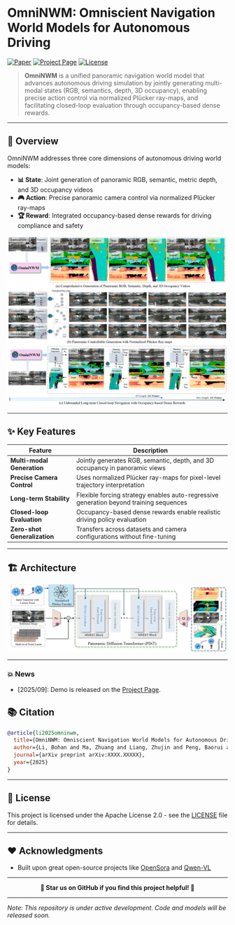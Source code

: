 # OmniNWM: Omniscient Navigation World Models for Autonomous Driving

[![Paper](https://img.shields.io/badge/Paper-Arxiv-red)](https://github.com/Arlo0o/OmniNWM)
[![Project Page](https://img.shields.io/badge/Project-Page-green)](https://github.com/Arlo0o/OmniNWM)
[![License](https://img.shields.io/badge/License-Apache%202.0-orange)](LICENSE)

> **OmniNWM** is a unified panoramic navigation world model that advances autonomous driving simulation by jointly generating multi-modal states (RGB, semantics, depth, 3D occupancy), enabling precise action control via normalized Plücker ray-maps, and facilitating closed-loop evaluation through occupancy-based dense rewards.

---

## 🎯 Overview

OmniNWM addresses three core dimensions of autonomous driving world models:

- **📊 State**: Joint generation of panoramic RGB, semantic, metric depth, and 3D occupancy videos
- **🎮 Action**: Precise panoramic camera control via normalized Plücker ray-maps
- **🏆 Reward**: Integrated occupancy-based dense rewards for driving compliance and safety

![Teaser](assets/teaser.png)  

---

## ✨ Key Features

| Feature | Description |
|---------|-------------|
| **Multi-modal Generation** | Jointly generates RGB, semantic, depth, and 3D occupancy in panoramic views |
| **Precise Camera Control** | Uses normalized Plücker ray-maps for pixel-level trajectory interpretation |
| **Long-term Stability** | Flexible forcing strategy enables auto-regressive generation beyond training sequences |
| **Closed-loop Evaluation** | Occupancy-based dense rewards enable realistic driving policy evaluation |
| **Zero-shot Generalization** | Transfers across datasets and camera configurations without fine-tuning |

---

## 🏗️ Architecture

![Architecture](assets/architecture.png)  

---

### 💥 News
- [2025/09]: Demo is released on the [Project Page](https://github.com/Arlo0o/OmniNWM).


## 📚 Citation


```bibtex
@article{li2025omninwm,
  title={OmniNWM: Omniscient Navigation World Models for Autonomous Driving},
  author={Li, Bohan and Ma, Zhuang and Liang, Zhujin and Peng, Baorui and Liu, Zhenqiang and Du, Dalong and Ma, Chao and Jin, Yueming and Zhao, Hao and Zeng, Wenjun and Jin, Xin},
  journal={arXiv preprint arXiv:XXXX.XXXXX},
  year={2025}
}
```


---

## 📄 License

This project is licensed under the Apache License 2.0 - see the [LICENSE](LICENSE) file for details.

---

## ❤️ Acknowledgments

- Built upon great open-source projects like [OpenSora](https://github.com/hpcaitech/Open-Sora) and [Qwen-VL](https://github.com/QwenLM/Qwen-VL)


---

<div align="center">

**🌟 Star us on GitHub if you find this project helpful! 🌟**

</div>

---

*Note: This repository is under active development. Code and models will be released soon.*
